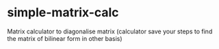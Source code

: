 # simple-matrix-calc
Matrix calculator to diagonalise matrix (calculator save your steps to find the matrix of bilinear form in other basis) 
